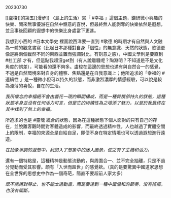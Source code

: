 20230730

[[盧梭]]的第五[[漫步]] 〈島上的生活〉寫「 #幸福 」這個主題，鑽研微小興趣的快樂、閒來無事優游在自然中愜意的喜悅，但最終無人能剝奪的快樂依然是遐想，並且事後回顧的遐想中的快樂比身處當下更甚。

我想到小西的 #日本文學史 裡面說西洋要一直到 #歌德 的時期才有自然與人文融為一體的觀念書寫（比起日本那種對自身「個性」的無意識、天然的狀態，歌德更像是將兩個截然不同的東西並置而強調對比，有刻意之感），中國文學則是要直到 #杜工部 才有，但這點我超沒get到（有人說離騷呢？陶淵明？不知道是不是文化角度的誤差），可能看的還不夠多。盧梭在這邊的思想也滿有與自然合一的感覺，不過是自然環境來對自身的體察、焦點還是在自我意識上；他所追求的「幸福的 #連續性 」是一種微小但可以持久的狀態，而非激烈濃厚的情感經驗，可以說是較為淺薄的喜悅，自在的生活。

*我所懷念的幸福絕不會由曇花一現的瞬間構成，而是一種質樸卻持久的狀態，這種狀態本身並没有任何活力可言，但是它的持續性為之增添了魅力，以至於我最终在其中找到了無上的幸福。*

所追求的也是 #靈魂 統合的狀態，因為在這種狀態下個人面對的只有自己的存在，並脫離客觀時間對客體造成的影響，而最終透過精神性，人也越過了實體空間上的限制，幸福的來源全是自給自足，即便不身在特定情境也可以透過遐想進行遠遊。

*在抽象單調的遐想中，我加入了想象中的迷人圖景，使之有了生機和活力。*

還有一個特點是，這種精神是動態流動的，與周圍合一、並不完全抽離，只是不過分晃動而受其影響。頗有「入世而超世」的感覺欸。（真的是要驚異中國道家思想在全世界的思想史中作為一個奇葩，簡直不要超前人家太多）

*既不能絕對靜止，也不能太過動盪，而是要達到一種中庸温和的節奏，没有搖擺，也没有間斷。*